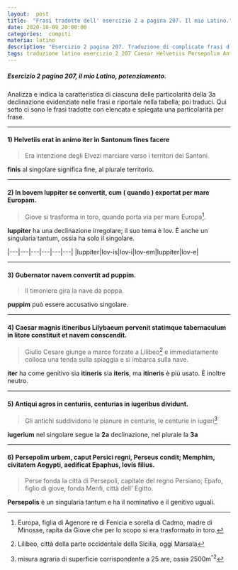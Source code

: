 ```yaml
---
layout:  post
title:  "Frasi tradotte dell' esercizio 2 a pagina 207. Il mio Latino."
date: 2020-10-09 20:00:00
categories:  compiti
materia: latino
description: "Esercizio 2 pagina 207. Traduzione di complicate frasi d' autore, evidenziando le particolarità della terza declinazione presenti in ogni frase. Il mio Latino. Helvetiis erat in animo..."
tags: traduzione latino esercizio 2 207 Caesar Helvetiis Persepolim Antiqui Bovem
---
```

##### Esercizio 2 pagina 207, il mio Latino, potenziamento.
Analizza e indica la caratteristica di ciascuna delle particolarità della 3a declinazione evidenziate nelle frasi e riportale nella tabella; poi traduci. Qui sotto ci sono le frasi tradotte con elencata e spiegata una particolarità per frase.

---

#### 1) Helvetiis erat in animo iter in Santonum fines facere

> Era intenzione degli Elvezi marciare verso i territori dei Santoni.

**finis** al singolare significa fine, al plurale territorio. 


---

#### 2) In bovem Iuppiter se convertit, cum ( quando )  exportat per mare Europam.

> Giove si trasforma in toro, quando porta via per mare Europa[^1].


**Iuppiter** ha una declinazione irregolare; il suo tema è Iov. È anche un singularia tantum, ossia ha solo il singolare.

|---|---|---|---|---|---|
|Iuppiter|Iov-is|Iov-i|Iov-em|Iuppiter|Iov-e|

---

#### 3) Gubernator navem convertit ad puppim.

> Il timoniere gira la nave da poppa.


**puppim** può essere accusativo singolare.


---

#### 4) Caesar magnis itineribus Lilybaeum pervenit statimque tabernaculum in litore constituit et navem conscendit.


> Giulio Cesare giunge a marce forzate a Lilibeo[^2]  e immediatamente colloca una tenda sulla spiaggia e si imbarca sulla nave.

**iter** ha come genitivo sia **itineris** sia **iteris**, ma **itineris** è più usato. È inoltre neutro.

---

#### 5) Antiqui agros in centuriis, centurias in iugeribus dividunt.


> Gli antichi suddividono le pianure in centurie, le centurie in iugeri[^3]


**iugerium** nel singolare segue la **2a** declinazione, nel plurale la **3a**


---

#### 6) Persepolim urbem, caput Persici regni, Perseus condit; Memphim, civitatem Aegypti, aedificat Epaphus, Iovis filius.

>Perse fonda la città di Persepoli, capitale del regno Persiano; Epafo, figlio di giove, fonda Menfi, città dell' Egitto.

**Persepolis** è un singularia tantum e ha il nominativo e il genitivo uguali.

[^1]: Europa, figlia di Agenore re di Fenicia e sorella di Cadmo, madre di Minosse, rapita da Giove che per lo scopo si era trasformato in toro.
[^2]: Lilibeo, città della parte occidentale della Sicilia, oggi Marsala
[^3]: misura agraria di superficie corrispondente a 25 are, ossia 2500m<sup>^2</sup>
